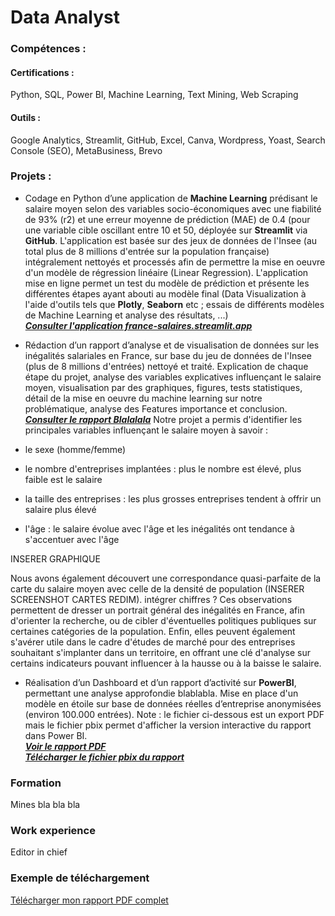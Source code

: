 # Data Analyst

### Compétences : 
#### Certifications : 
Python, SQL, Power BI, Machine Learning, Text Mining, Web Scraping
#### Outils : 
Google Analytics, Streamlit, GitHub, Excel, Canva, Wordpress, Yoast, Search Console (SEO), MetaBusiness, Brevo

### Projets :
- Codage en Python d’une application de **Machine Learning** prédisant le salaire moyen selon des variables socio-économiques avec une fiabilité de 93% (r2) et une erreur moyenne de prédiction (MAE) de 0.4 (pour une variable cible oscillant entre 10 et 50, déployée sur **Streamlit** via **GitHub**. L'application est basée sur des jeux de données de l'Insee (au total plus de 8 millions d'entrée sur la population française) intégralement nettoyés et processés afin de permettre la mise en oeuvre d'un modèle de régression linéaire (Linear Regression). L'application mise en ligne permet un test du modèle de prédiction et présente les différentes étapes ayant abouti au modèle final (Data Visualization à l'aide d'outils tels que **Plotly**, **Seaborn** etc ; essais de différents modèles de Machine Learning et analyse des résultats, ...)
<br />***<a href="https://france-salaires.streamlit.app/" target="_blank">Consulter l'application france-salaires.streamlit.app</a>***

- Rédaction d’un rapport d’analyse et de visualisation de données sur les inégalités salariales en France, sur base du jeu de données de l'Insee (plus de 8 millions d'entrées) nettoyé et traité. Explication de chaque étape du projet, analyse des variables explicatives influençant le salaire moyen, visualisation par des graphiques, figures, tests statistiques, détail de la mise en oeuvre du machine learning sur notre problématique, analyse des Features importance et conclusion.
<br />***<a href="https://louis-marechal.github.io/Rapport French Industry - Analyse socio economique et prediction du salaire.pdf" target="_blank">Consulter le rapport Blalalala</a>***
Notre projet a permis d'identifier les principales variables influençant le salaire moyen à savoir :
- le sexe (homme/femme)
- le nombre d'entreprises implantées : plus le nombre est élevé, plus faible est le salaire
- la taille des entreprises : les plus grosses entreprises tendent à offrir un salaire plus élevé
- l'âge : le salaire évolue avec l'âge et les inégalités ont tendance à s'accentuer avec l'âge

INSERER GRAPHIQUE

Nous avons également découvert une correspondance quasi-parfaite de la carte du salaire moyen avec celle de la densité de population (INSERER SCREENSHOT CARTES REDIM). intégrer chiffres ? Ces observations permettent de dresser un portrait général des inégalités en France, afin d'orienter la recherche, ou de cibler d'éventuelles politiques publiques sur certaines catégories de la population. Enfin, elles peuvent également s'avérer utile dans le cadre d'études de marché pour des entreprises souhaitant s'implanter dans un territoire, en offrant une clé d'analyse sur certains indicateurs pouvant influencer à la hausse ou à la baisse le salaire.

- Réalisation d’un Dashboard et d’un rapport d’activité sur **PowerBI**, permettant une analyse approfondie blablabla. Mise en place d'un modèle en étoile sur base de données réelles d’entreprise anonymisées (environ 100.000 entrées).
Note : le fichier ci-dessous est un export PDF mais le fichier pbix permet d'afficher la version interactive du rapport dans Power BI.
<br />***<a href="https://louis-marechal.github.io/BusinessReport-PowerBI.pdf" target="_blank">Voir le rapport PDF</a>***
<br />***<a href="LIENAAJOUTER" target="_blank">Télécharger le fichier pbix du rapport</a>***


### Formation
Mines bla bla bla

### Work experience
Editor in chief

### Exemple de téléchargement
[Télécharger mon rapport PDF complet](https://louis-marechal.github.io/BusinessReport-PowerBI.pdf)
